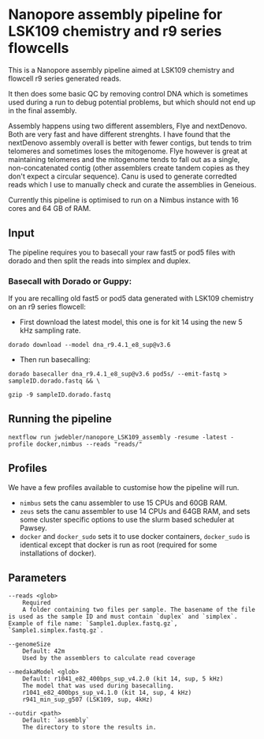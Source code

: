 # Nanopore assembly pipeline for LSK109 chemistry and r9 series flowcells

This is a Nanopore assembly pipeline aimed at LSK109 chemistry and flowcell r9 series generated reads.

It then does some basic QC by removing control DNA which is sometimes used during a run to debug potential problems, but which should not end up in the final assembly.

Assembly happens using two different assemblers, Flye and nextDenovo. Both are very fast and have different strenghts. I have found that the nextDenovo assembly overall is better with fewer contigs, but tends to trim telomeres and sometimes loses the mitogenome. Flye however is great at maintaining telomeres and the mitogenome tends to fall out as a single, non-concatenated contig (other assemblers create tandem copies as they don't expect a circular sequence).
Canu is used to generate corredted reads which I use to manually check and curate the assemblies in Geneious.

Currently this pipeline is optimised to run on a Nimbus instance with 16 cores and 64 GB of RAM.

## Input

The pipeline requires you to basecall your raw fast5 or pod5 files with dorado and then split the reads into simplex and duplex.

### Basecall with Dorado or Guppy:

If you are recalling old fast5 or pod5 data generated with LSK109 chemistry on an r9 series flowcell:

- First download the latest model, this one is for kit 14 using the new 5 kHz sampling rate.
```
dorado download --model dna_r9.4.1_e8_sup@v3.6
```
- Then run basecalling:

```
dorado basecaller dna_r9.4.1_e8_sup@v3.6 pod5s/ --emit-fastq > sampleID.dorado.fastq && \

gzip -9 sampleID.dorado.fastq
```


## Running the pipeline

```
nextflow run jwdebler/nanopore_LSK109_assembly -resume -latest -profile docker,nimbus --reads "reads/"
```


## Profiles

We have a few profiles available to customise how the pipeline will run.

- `nimbus` sets the canu assembler to use 15 CPUs and 60GB RAM.
- `zeus` sets the canu assembler to use 14 CPUs and 64GB RAM, and sets some cluster specific options to use the slurm based scheduler at Pawsey.
- `docker` and `docker_sudo` sets it to use docker containers, `docker_sudo` is identical except that docker is run as root (required for some installations of docker).



## Parameters

```
--reads <glob>
    Required
    A folder containing two files per sample. The basename of the file is used as the sample ID and must contain `duplex` and `simplex`. Example of file name: `Sample1.duplex.fastq.gz`, `Sample1.simplex.fastq.gz`.

--genomeSize
    Default: 42m
    Used by the assemblers to calculate read coverage

--medakaModel <glob>
    Default: r1041_e82_400bps_sup_v4.2.0 (kit 14, sup, 5 kHz)
    The model that was used during basecalling.
    r1041_e82_400bps_sup_v4.1.0 (kit 14, sup, 4 kHz)
    r941_min_sup_g507 (LSK109, sup, 4kHz)

--outdir <path>
    Default: `assembly`
    The directory to store the results in.
```
